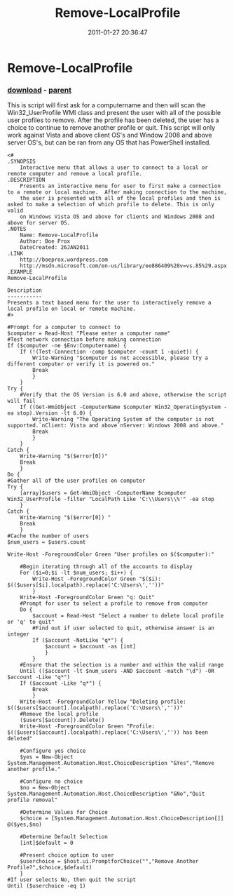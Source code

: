 ﻿---
pid:            2478
poster:         Boe Prox
title:          Remove-LocalProfile
date:           2011-01-27 20:36:47
format:         posh
parent:         2477
parent:         2477

---

# Remove-LocalProfile

### [download](2478.ps1) - [parent](2477.md)

This is script will first ask for a computername and then will scan the Win32_UserProfile WMI class and present the user with all of the possible user profiles to remove. After the profile has been deleted, the user has a choice to continue to remove another profile or quit. This script will only work against Vista and above client OS's and Window 2008 and above server OS's, but can be ran from any OS that has PowerShell installed.

```posh
<#   
.SYNOPSIS   
    Interactive menu that allows a user to connect to a local or remote computer and remove a local profile. 
.DESCRIPTION 
    Presents an interactive menu for user to first make a connection to a remote or local machine.  After making connection to the machine,  
    the user is presented with all of the local profiles and then is asked to make a selection of which profile to delete. This is only valid 
    on Windows Vista OS and above for clients and Windows 2008 and above for server OS.    
.NOTES   
    Name: Remove-LocalProfile 
    Author: Boe Prox 
    DateCreated: 26JAN2011       
.LINK   
    http://boeprox.wordpress.com
    http://msdn.microsoft.com/en-us/library/ee886409%28v=vs.85%29.aspx 
.EXAMPLE  
Remove-LocalProfile 
 
Description 
----------- 
Presents a text based menu for the user to interactively remove a local profile on local or remote machine.    
#>  
 
#Prompt for a computer to connect to 
$computer = Read-Host "Please enter a computer name" 
#Test network connection before making connection 
If ($computer -ne $Env:Computername) { 
    If (!(Test-Connection -comp $computer -count 1 -quiet)) { 
        Write-Warning "$computer is not accessible, please try a different computer or verify it is powered on." 
        Break 
        } 
    } 
Try {     
    #Verify that the OS Version is 6.0 and above, otherwise the script will fail 
    If ((Get-WmiObject -ComputerName $computer Win32_OperatingSystem -ea stop).Version -lt 6.0) { 
        Write-Warning "The Operating System of the computer is not supported.`nClient: Vista and above`nServer: Windows 2008 and above." 
        Break 
        } 
    } 
Catch { 
    Write-Warning "$($error[0])" 
    Break 
    }     
Do {     
#Gather all of the user profiles on computer 
Try { 
    [array]$users = Get-WmiObject -ComputerName $computer Win32_UserProfile -filter "LocalPath Like 'C:\\Users\\%'" -ea stop 
    } 
Catch { 
    Write-Warning "$($error[0]) " 
    Break 
    }     
#Cache the number of users 
$num_users = $users.count 
 
Write-Host -ForegroundColor Green "User profiles on $($computer):" 
 
    #Begin iterating through all of the accounts to display 
    For ($i=0;$i -lt $num_users; $i++) { 
        Write-Host -ForegroundColor Green "$($i): $(($users[$i].localpath).replace('C:\Users\',''))" 
        } 
    Write-Host -ForegroundColor Green "q: Quit" 
    #Prompt for user to select a profile to remove from computer 
    Do {     
        $account = Read-Host "Select a number to delete local profile or 'q' to quit" 
        #Find out if user selected to quit, otherwise answer is an integer 
        If ($account -NotLike "q*") { 
            $account = $account -as [int] 
            } 
        }         
    #Ensure that the selection is a number and within the valid range 
    Until (($account -lt $num_users -AND $account -match "\d") -OR $account -Like "q*") 
    If ($account -Like "q*") { 
        Break 
        } 
    Write-Host -ForegroundColor Yellow "Deleting profile: $(($users[$account].localpath).replace('C:\Users\',''))" 
    #Remove the local profile 
    ($users[$account]).Delete() 
    Write-Host -ForegroundColor Green "Profile:  $(($users[$account].localpath).replace('C:\Users\','')) has been deleted" 
 
    #Configure yes choice 
    $yes = New-Object System.Management.Automation.Host.ChoiceDescription "&Yes","Remove another profile." 
 
    #Configure no choice 
    $no = New-Object System.Management.Automation.Host.ChoiceDescription "&No","Quit profile removal" 
 
    #Determine Values for Choice 
    $choice = [System.Management.Automation.Host.ChoiceDescription[]] @($yes,$no) 
 
    #Determine Default Selection 
    [int]$default = 0 
 
    #Present choice option to user 
    $userchoice = $host.ui.PromptforChoice("","Remove Another Profile?",$choice,$default) 
    } 
#If user selects No, then quit the script     
Until ($userchoice -eq 1)
```
